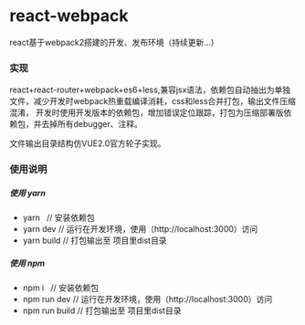 # react-webpack
react基于webpack2搭建的开发、发布环境（持续更新...）

### 实现
react+react-router+webpack+es6+less,兼容jsx语法，依赖包自动抽出为单独文件，减少开发时webpack热重载编译消耗，css和less合并打包，输出文件压缩混淆，
开发时使用开发版本的依赖包，增加错误定位跟踪，打包为压缩部署版依赖包，并去掉所有debugger、注释。

文件输出目录结构仿VUE2.0官方轮子实现。

### 使用说明


##### 使用 yarn
* yarn   // 安装依赖包
* yarn dev // 运行在开发环境，使用（http://localhost:3000）访问
* yarn build // 打包输出至 项目里dist目录

##### 使用 npm
* npm i   // 安装依赖包
* npm run dev // 运行在开发环境，使用（http://localhost:3000）访问
* npm run build // 打包输出至 项目里dist目录

